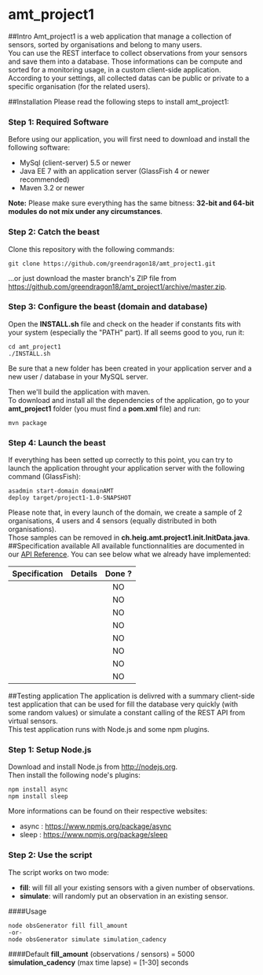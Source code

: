 amt_project1
============

##Intro
Amt_project1 is a web application that manage a collection of sensors, sorted by organisations and belong to many users.  
You can use the REST interface to collect observations from your sensors and save them into a database. Those informations can be compute and sorted for a monitoring usage, in a custom client-side application.  
According to your settings, all collected datas can be public or private to a specific organisation (for the related users).

##Installation
Please read the following steps to install amt_project1:

### Step 1: Required Software
Before using our application, you will first need to download and install the following software:  

- MySql (client-server) 5.5 or newer  
- Java EE 7 with an application server (GlassFish 4 or newer recommended)  
- Maven 3.2 or newer

**Note:** Please make sure everything has the same bitness: **32-bit and 64-bit modules do not mix under any circumstances**.

### Step 2: Catch the beast
Clone this repository with the following commands:  

```
git clone https://github.com/greendragon18/amt_project1.git
```
...or just download the master branch's ZIP file from https://github.com/greendragon18/amt_project1/archive/master.zip.

### Step 3: Configure the beast (domain and database)
Open the **INSTALL.sh** file and check on the header if constants fits with your system (especially the "PATH" part). If all seems good to you, run it:

```
cd amt_project1
./INSTALL.sh
```  
Be sure that a new folder has been created in your application server and a new user / database in your MySQL server.  

Then we'll build the application with maven.  
To download and install all the dependencies of the application, go to your **amt_project1** folder (you must find a **pom.xml** file) and run:

```
mvn package
```

### Step 4: Launch the beast
If everything has been setted up correctly to this point, you can try to launch the application throught your application server with the following command (GlassFish):

```
asadmin start-domain domainAMT  
deploy target/project1-1.0-SNAPSHOT
```

Please note that, in every launch of the domain, we create a sample of 2 organisations, 4 users and 4 sensors (equally distributed in both organisations).  
Those samples can be removed in **ch.heig.amt.project1.init.InitData.java**.
##Specification available
All available functionnalities are documented in our [API Reference](http://greendragon18.github.io/amt_project1). You can see below what we already have implemented:

Specification               | Details                                       | Done ?
--------------------------- | :-------------------------------------------- | :----:
            |  | NO
            |  | NO
            |  | NO
            |  | NO
            |  | NO
            |  | NO
            |  | NO
            |  | NO


##Testing application
The application is delivred with a summary client-side test application that can be used for fill the database very quickly (with some random values) or simulate a constant calling of the REST API from virtual sensors.  
This test application runs with Node.js and some npm plugins.
### Step 1: Setup Node.js
Download and install Node.js from http://nodejs.org.  
Then install the following node's plugins:

```
npm install async
npm install sleep
```

More informations can be found on their respective websites:  

- async : https://www.npmjs.org/package/async  
- sleep : https://www.npmjs.org/package/sleep

### Step 2: Use the script
The script works on two mode:  

- **fill**: will fill all your existing sensors with a given number of observations.  
- **simulate**: will randomly put an observation in an existing sensor.  

####Usage

```
node obsGenerator fill fill_amount  
-or-
node obsGenerator simulate simulation_cadency
```

####Default
**fill_amount** (observations / sensors) = 5000  
**simulation_cadency** (max time lapse) = [1-30] seconds